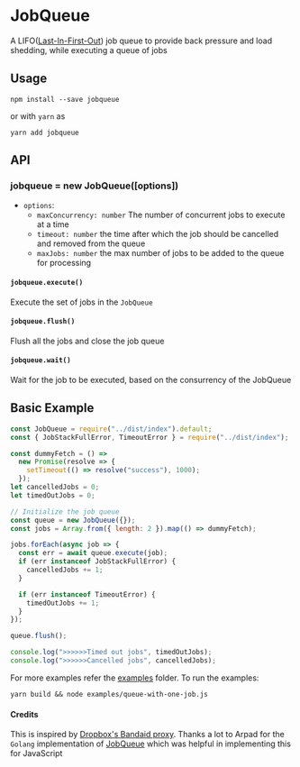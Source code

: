 # JobQueue

A LIFO([Last-In-First-Out](<https://en.wikipedia.org/wiki/Stack_(abstract_data_type)>)) job queue to provide back pressure and load shedding, while executing a queue of jobs

## Usage

```
npm install --save jobqueue
```

or with `yarn` as

```
yarn add jobqueue
```

## API

### jobqueue = new JobQueue([options])

- `options`:
  - `maxConcurrency: number` The number of concurrent jobs to execute at a time
  - `timeout: number` the time after which the job should be cancelled and removed from the queue
  - `maxJobs: number` the max number of jobs to be added to the queue for processing

#### `jobqueue.execute()`

Execute the set of jobs in the `JobQueue`

#### `jobqueue.flush()`

Flush all the jobs and close the job queue

#### `jobqueue.wait()`

Wait for the job to be executed, based on the consurrency of the JobQueue

## Basic Example

```javascript
const JobQueue = require("../dist/index").default;
const { JobStackFullError, TimeoutError } = require("../dist/index");

const dummyFetch = () =>
  new Promise(resolve => {
    setTimeout(() => resolve("success"), 1000);
  });
let cancelledJobs = 0;
let timedOutJobs = 0;

// Initialize the job queue
const queue = new JobQueue({});
const jobs = Array.from({ length: 2 }).map(() => dummyFetch);

jobs.forEach(async job => {
  const err = await queue.execute(job);
  if (err instanceof JobStackFullError) {
    cancelledJobs += 1;
  }

  if (err instanceof TimeoutError) {
    timedOutJobs += 1;
  }
});

queue.flush();

console.log(">>>>>>Timed out jobs", timedOutJobs);
console.log(">>>>>>Cancelled jobs", cancelledJobs);
```

For more examples refer the [examples](/examples) folder. To run the examples:

```
yarn build && node examples/queue-with-one-job.js
```

#### Credits

This is inspired by [Dropbox's Bandaid proxy](https://blogs.dropbox.com/tech/2018/03/meet-bandaid-the-dropbox-service-proxy/). Thanks a lot to Arpad for the `Golang` implementation of [JobQueue](https://github.com/aryszka/jobqueue) which was helpful in implementing this for JavaScript
